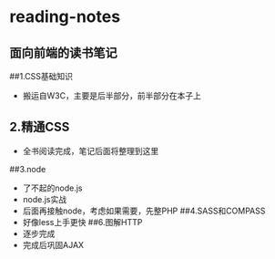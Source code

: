 # reading-notes
## 面向前端的读书笔记
##1.CSS基础知识
  * 搬运自W3C，主要是后半部分，前半部分在本子上
## 2.精通CSS
  * 全书阅读完成，笔记后面将整理到这里
  
##3.node
  * 了不起的node.js
  * node.js实战
  * 后面再接触node，考虑如果需要，先整PHP
##4.SASS和COMPASS
  * 好像less上手更快
##6.图解HTTP
  * 逐步完成
  * 完成后巩固AJAX
